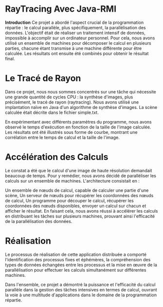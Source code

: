 # RayTracing Avec Java-RMI
**Introduction**
Ce projet a abordé l'aspect crucial de la programmation répartie : le calcul parallèle, plus spécifiquement, la parallélisation des données. L'objectif était de réaliser un traitement intensif de données, impossible à accomplir sur un ordinateur personnel. Pour cela, nous avons utilisé un ensemble de machines pour décomposer le calcul en plusieurs parties, chacune étant transmise à une machine différente pour être calculée. Les résultats ont ensuite été combinés pour obtenir le résultat final.

# Le Tracé de Rayon
Dans ce projet, nous nous sommes concentrés sur une tâche qui nécessite une grande quantité de cycles CPU : la synthèse d'images, plus précisément, le tracé de rayon (raytracing). Nous avons utilisé une implantation naïve en Java d'un algorithme de synthèse d'images. La scène calculée était décrite dans le fichier simple.txt.

En expérimentant avec différents paramètres du programme, nous avons observé le temps d'exécution en fonction de la taille de l'image calculée. Les résultats ont été illustrés sous forme de courbe, montrant une corrélation entre le temps de calcul et la taille de l'image.

# Accélération des Calculs
Le constat a été que le calcul d'une image de haute résolution demandait beaucoup de temps. Pour y remédier, nous avons décidé de paralléliser les calculs sur un ensemble de machines. L'architecture consistait en :

Un ensemble de nœuds de calcul, capable de calculer une partie d'une scène,
Un serveur de nœuds pour récupérer les coordonnées des nœuds de calcul,
Un programme pour découper le calcul, récupérer les coordonnées des nœuds disponibles, envoyer un calcul sur chacun et afficher le résultat.
En faisant cela, nous avons réussi à accélérer les calculs en distribuant les tâches sur plusieurs machines, prouvant ainsi l'efficacité de la parallélisation des données.

# Réalisation
Le processus de réalisation de cette application distribuée a comporté l'identification des processus fixes et éphémères, la compréhension des types de données échangées entre les processus et la mise en œuvre de la parallélisation pour effectuer les calculs simultanément sur différentes machines.

Dans l'ensemble, ce projet a démontré la puissance et l'efficacité du calcul parallèle dans la gestion des tâches intensives en termes de calcul, ouvrant la voie à une multitude d'applications dans le domaine de la programmation répartie.
